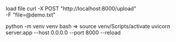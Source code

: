 load file curl -X POST "http://localhost:8000/upload" \
  -F "file=@demo.txt"

python -m venv venv
bash => source venv/Scripts/activate
uvicorn server:app --host 0.0.0.0 --port 8000 --reload